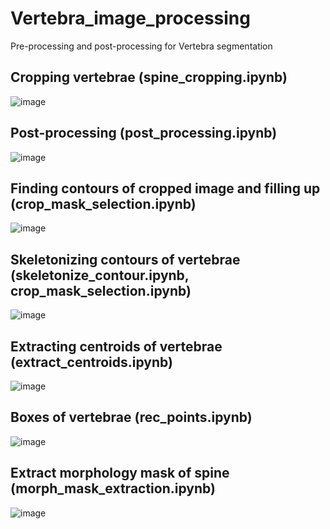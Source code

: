 Vertebra_image_processing
=====================
Pre-processing and post-processing for Vertebra segmentation

## Cropping vertebrae (spine_cropping.ipynb)
![image](https://user-images.githubusercontent.com/48985628/188122712-f388a917-b574-4770-aedf-a9f484760010.png)

## Post-processing (post_processing.ipynb)
![image](https://user-images.githubusercontent.com/48985628/188122742-76e897f3-9270-4c84-9a38-f3aabfaaa08e.png)

## Finding contours of cropped image and filling up (crop_mask_selection.ipynb)
![image](https://user-images.githubusercontent.com/48985628/188122820-9e47d40c-ece6-4c77-8ffc-8d129b716af3.png)

## Skeletonizing contours of vertebrae (skeletonize_contour.ipynb, crop_mask_selection.ipynb)
![image](https://user-images.githubusercontent.com/48985628/188122839-1a3fc4bc-92c5-4b77-b03b-2c54017280a5.png)

## Extracting centroids of vertebrae (extract_centroids.ipynb)
![image](https://user-images.githubusercontent.com/48985628/188122853-10949b42-81fb-4009-b2b2-ea884d8e42c3.png)

## Boxes of vertebrae (rec_points.ipynb)
![image](https://user-images.githubusercontent.com/48985628/188122916-1b6e0232-a135-4768-8cfe-19f6fdd22c9b.png)

## Extract morphology mask of spine (morph_mask_extraction.ipynb)
![image](https://user-images.githubusercontent.com/48985628/188122939-f99feef9-5544-443a-a6e3-d8807a03d67e.png)




